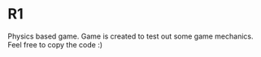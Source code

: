 # R1
Physics based game. 
Game is created to test out some game mechanics. Feel free to copy the code :)
